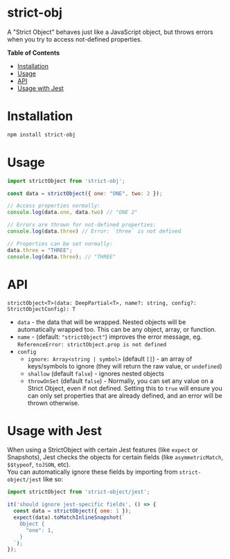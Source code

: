# strict-obj

A "Strict Object" behaves just like a JavaScript object, but throws errors when you try to access not-defined properties.

<!-- START doctoc generated TOC please keep comment here to allow auto update -->
<!-- DON'T EDIT THIS SECTION, INSTEAD RE-RUN doctoc TO UPDATE -->
**Table of Contents** 

- [Installation](#installation)
- [Usage](#usage)
- [API](#api)
- [Usage with Jest](#usage-with-jest)

<!-- END doctoc generated TOC please keep comment here to allow auto update -->


# Installation
```sh
npm install strict-obj
```

# Usage
```js
import strictObject from 'strict-obj';

const data = strictObject({ one: "ONE", two: 2 });

// Access properties normally:
console.log(data.one, data.two) // "ONE 2"

// Errors are thrown for not-defined properties:
console.log(data.three) // Error: `three` is not defined

// Properties can be set normally:
data.three = "THREE";
console.log(data.three); // "THREE"
```

# API

`strictObject<T>(data: DeepPartial<T>, name?: string, config?: StrictObjectConfig): T`

- `data` - the data that will be wrapped.  Nested objects will be automatically wrapped too.  This can be any object, array, or function.
- `name` - (default: `"strictObject"`) improves the error message, eg. `ReferenceError: strictObject.prop is not defined`
- `config`
  - `ignore: Array<string | symbol>` (default `[]`) - an array of keys/symbols to ignore (they will return the raw value, or `undefined`)
  - `shallow` (default `false`) - ignores nested objects
  - `throwOnSet` (default `false`) - Normally, you can set any value on a Strict Object, even if not defined.  Setting this to `true` will ensure you can only set properties that are already defined, and an error will be thrown otherwise.

# Usage with Jest

When using a StrictObject with certain Jest features (like `expect` or Snapshots), Jest checks the objects for certain fields (like `asymmetricMatch`, `$$typeof`, `toJSON`, etc).  
You can automatically ignore these fields by importing from `strict-object/jest` like so:

```js
import strictObject from 'strict-object/jest';

it('should ignore jest-specific fields', () => {
  const data = strictObject({ one: 1 });
  expect(data).toMatchInlineSnapshot(`
    Object {
      "one": 1,
    }
  `);
});
```
